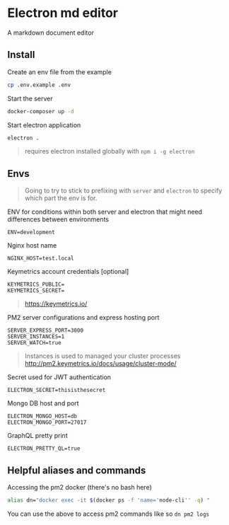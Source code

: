 Electron md editor
===

A markdown document editor

## Install 

Create an env file from the example

```bash
cp .env.example .env
```

Start the server 

```bash
docker-composer up -d
```

Start electron application 

```bash
electron .
```

> requires electron installed globally with `npm i -g electron`

## Envs

> Going to try to stick to prefixing with `server` and `electron` to specify which part the env is for.

ENV for conditions within both server and electron that might need differences between environments
```
ENV=development
```

Nginx host name
```
NGINX_HOST=test.local
```
Keymetrics account credentials [optional]
```
KEYMETRICS_PUBLIC=
KEYMETRICS_SECRET=
```
> https://keymetrics.io/

PM2 server configurations and express hosting port
```
SERVER_EXPRESS_PORT=3000
SERVER_INSTANCES=1
SERVER_WATCH=true
```
> Instances is used to managed your cluster processes http://pm2.keymetrics.io/docs/usage/cluster-mode/

Secret used for JWT authentication

```
ELECTRON_SECRET=thisisthesecret
```

Mongo DB host and port 

```
ELECTRON_MONGO_HOST=db
ELECTRON_MONGO_PORT=27017
```
GraphQL pretty print 

```
ELECTRON_PRETTY_QL=true
```

## Helpful aliases and commands

Accessing the pm2 docker (there's no bash here)

```bash
alias dn="docker exec -it $(docker ps -f 'name='node-cli'' -q) "
```
You can use the above to access pm2 commands like so `dn pm2 logs`
